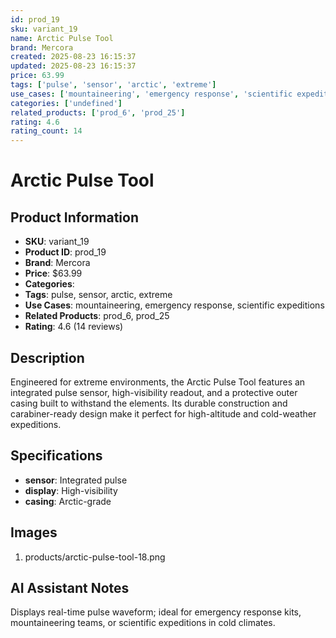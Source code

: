 ```yaml
---
id: prod_19
sku: variant_19
name: Arctic Pulse Tool
brand: Mercora
created: 2025-08-23 16:15:37
updated: 2025-08-23 16:15:37
price: 63.99
tags: ['pulse', 'sensor', 'arctic', 'extreme']
use_cases: ['mountaineering', 'emergency response', 'scientific expeditions']
categories: ['undefined']
related_products: ['prod_6', 'prod_25']
rating: 4.6
rating_count: 14
---
```


# Arctic Pulse Tool

## Product Information
- **SKU**: variant_19
- **Product ID**: prod_19
- **Brand**: Mercora
- **Price**: $63.99
- **Categories**: 
- **Tags**: pulse, sensor, arctic, extreme
- **Use Cases**: mountaineering, emergency response, scientific expeditions
- **Related Products**: prod_6, prod_25
- **Rating**: 4.6 (14 reviews)

## Description
Engineered for extreme environments, the Arctic Pulse Tool features an integrated pulse sensor, high-visibility readout, and a protective outer casing built to withstand the elements. Its durable construction and carabiner-ready design make it perfect for high-altitude and cold-weather expeditions.

## Specifications
- **sensor**: Integrated pulse
- **display**: High-visibility
- **casing**: Arctic-grade

## Images
1. products/arctic-pulse-tool-18.png

## AI Assistant Notes
Displays real-time pulse waveform; ideal for emergency response kits, mountaineering teams, or scientific expeditions in cold climates.
